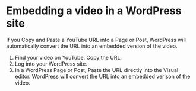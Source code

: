 # Embedding a video in a WordPress site

If you Copy and Paste a YouTube URL into a Page or Post, WordPress will automatically convert the URL into an embedded version of the video.

1. Find your video on YouTube. Copy the URL.
2. Log into your WordPress site. 
3. In a WordPress Page or Post, Paste the URL directly into the Visual editor. WordPress will convert the URL into an embedded verison of the video.